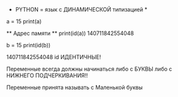 * PYTHON = язык с ДИНАМИЧЕСКОЙ типизацией *

a = 15
print(a)

** Адрес памяти **
print(id(a))
140711842554048

b = 15
print(id(b))

140711842554048
id ИДЕНТИЧНЫЕ! 

Переменные всегда должны начинаться либо с БУКВЫ либо с НИЖНЕГО ПОДЧЕРКИВАНИЯ!!

Переменные принята называть с Маленькой буквы
